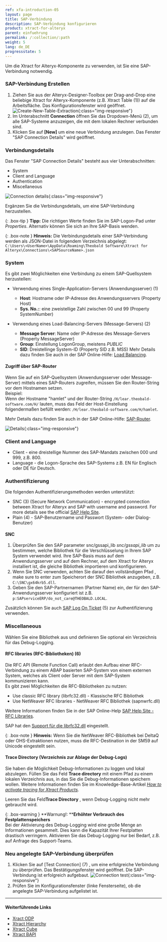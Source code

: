 ```yaml
---
ref: xfa-introduction-05
layout: page
title: SAP-Verbindung 
description: SAP-Verbindung konfigurieren
product: xtract-for-alteryx
parent: einfuehrung
permalink: /:collection/:path
weight: 5
lang: de_DE
progressstate: 5
---
```


Um die Xtract for Alteryx-Komponente zu verwenden, ist Sie eine SAP-Verbindung notwendig.

### SAP-Verbindung Erstellen
1. Ziehen Sie aus der Alteryx-Designer-Toolbox per Drag-and-Drop eine beliebige Xtract for Alteryx-Komponente (z.B. Xtract Table (1)) auf die Arbeitsfläche. Das Konfigurationsfenster wird geöffnet. 
![Create-New-Table-Extraction](/img/content/xfa/xfa_create_table_extraction_01.png){:class="img-responsive"}
2. Im Unterabschnitt **Connection** öffnen Sie das Dropdown-Menü (2), um alle SAP-Systeme anzuzeigen, die mit dem lokalen Rechner verbunden sind.
3. Klicken Sie auf **[New]** um eine neue Verbindung anzulegen. Das Fenster "SAP Connection Details" wird geöffnet. 


### Verbindungsdetails
Das Fenster "SAP Connection Details" besteht aus vier Unterabschnitten:
- System
- Client and Language
- Authentication
- Miscellaneous

![Connection details](/img/content/xfa/xfa_connection-det.png){:class="img-responsive"}

Ergänzen Sie die Verbindungsdetails, um eine SAP-Verbindung herzustellen.

{: .box-tip }
**Tipp:** Die richtigen Werte finden Sie im SAP-Logon-Pad unter *Properties*. Alternativ können Sie sich an Ihre SAP-Basis wenden.

{: .box-note }
**Hinweis:** Die Verbindungsdetails einer SAP-Verbindung werden als JSON-Datei in folgendem Verzeichnis abgelegt:<br>
`C:\Users\<UserName>\AppData\Roaming\Theobald Software\Xtract for Alteryx\Connections\<SAPSourceName>.json`


### System
Es gibt zwei Möglichkeiten eine Verbindung zu einem SAP-Quellsystem herzustellen:

- Verwendung eines Single-Application-Servers (Anwendungsserver) (1)
	- **Host**:  Hostname oder IP-Adresse des Anwendungsservers (Property Host) 
	- **Sys. No.:**: eine zweistellige Zahl zwischen 00 und 99 (Property SystemNumber)

- Verwendung eines Load-Balancing-Servers (Message-Servers) (2)
	- **Message Server**: Name oder IP-Adresse des Message-Servers (Property MessageServer) 
	- **Group**: Einstellung LogonGroup, meistens *PUBLIC*
	- **SID**: Dreistellinge System-ID (Property SID z.B. MSS) 
Mehr Details dazu finden Sie auch in der SAP Online-Hilfe: [Load Balancing](https://help.sap.com/saphelp_nwpi711/helpdata/en/c4/3a644c505211d189550000e829fbbd/content.htm?no_cache=true).

#### Zugriff über SAP-Router

Wenn Sie auf ein SAP-Quellsystem (Anwendungsserver oder Message-Server) mittels eines SAP-Routers zugreifen, müssen Sie den Router-String vor dem Hostnamen setzen. <br>
Beispiel:<br>
Wenn der Hostname "hamlet" und der Router-String ``/H/lear.theobald-software.com/H/`` lauten, muss das Feld der Host-Einstellung folgendermaßen befüllt werden: ``/H/lear.theobald-software.com/H/hamlet``.

Mehr Details dazu finden Sie auch in der SAP Online-Hilfe: [SAP-Router](https://help.sap.com/saphelp_snc700_ehp01/helpdata/en/48/6e2ef629540e27e10000000a421937/frameset.htm).


![Details](/img/content/xfa/xfa_connection-det-02.png){:class="img-responsive"}<br> 

### Client and Language
- Client - eine dreistellige Nummer des SAP-Mandats zwischen 000 und  999, z.B. 800.
- Language - die Logon-Sprache des SAP-Systems z.B. EN für Englisch oder DE für Deutsch.

### Authentifizierung
Die folgenden Authentifizierungsmethoden werden unterstützt:
-  SNC (3) (Secure Network Communication) -  encrypted connection between Xtract for Alteryx and SAP with username and password. For more details see the official [SAP Help Site](https://help.sap.com/viewer/6f3e0bea6c4b101484fcf5305b4d624b/7.01.22/en-US/e656f466e99a11d1a5b00000e835363f.html).
-  Plain (4) - SAP-Benutzername und Passwort (System- oder Dialog-Benutzer)

#### SNC
1. Überprüfen Sie den SAP parameter snc/gssapi_lib *snc/gssapi_lib* um zu bestimmen, welche Bibliothek für die Verschlüsselung in Ihrem SAP System verwendet wird. 
Ihre SAP-Basis muss auf dem Anwendungsserver und auf dem Rechner, auf dem Xtract for Alteryx installiert ist, die gleiche Bibliothek importieren und konfigurieren.
2. Wenn Sie SNC verwenden, achten Sie darauf den vollständigen Pfad , make sure to enter zum Speicherort der SNC Bibliothek anzugeben, z.B. ``C:\SNC\gx64krb5.dll``.
3. Geben Sie den SAP-Partnernamen (Partner Name) ein, der für den SAP-Anwendungsserver konfiguriert ist z.B. ``p:SAPserviceERP/do_not_care@THEOBALD.LOCAL``.

Zusätzlich können Sie auch [SAP Log On Ticket](https://kb.theobald-software.com/erpconnect-samples/how-to-login-to-sap-with-an-sso-logonticket) (5) zur Authentifizierung verwenden. 

### Miscellaneous
Wählen Sie eine Bibliothek aus und definieren Sie optional ein Verzeichnis für das Debug-Logging.

#### RFC libraries (RFC-Bibliotheken) (6)
Die RFC API (Remote Function Call) erlaubt den Aufbau einer RFC-Verbindung zu einem ABAP basierten SAP-System von einem externen System, welches als Client oder Server mit dem SAP-System kommunizieren kann.  
Es gibt zwei Möglichkeiten die RFC-Bibliotheken zu nutzen:
- Use classic RFC library (librfc32.dll) - Klassische RFC Bibliothek
- Use NetWeaver RFC libraries - NetWeaver RFC Bibliothek (sapnwrfc.dll)


Weitere Informationen finden Sie in der SAP Online-Help [SAP Help Site - RFC Libraries](https://help.sap.com/saphelp_nwpi71/helpdata/de/45/18e96cd26321a1e10000000a1553f6/frameset.htm). <br>

SAP hat den [Support für die librfc32.dll](https://blogs.sap.com/2012/08/15/support-for-classic-rfc-library-ends-march-2016/) eingestellt. 

{: .box-note }
**Hinweis:** Wenn Sie die NetWeaver RFC-Bibliothek bei DeltaQ oder OHS-Extraktionen nutzen, muss die RFC-Destination in der SM59 auf Unicode eingestellt sein. 

#### Trace Directory (Verzeichnis zur Ablage der Debug-Logs)

Sie haben die Möglichkeit Debug-Informationen zu loggen und lokal abzulegen. Füllen Sie das Feld **Trace directory** mit einem Pfad zu einem lokalen Verzeichnis aus, in das Sie die Debug-Informationen speichern wollen.
Weitere Informationen finden Sie im Knowledge-Base-Artikel [*How to activate tracing for Xtract Products*](https://kb.theobald-software.com/required-support-information/how-to-activate-tracing-for-xtract-products).

Leeren Sie das Feld**Trace Directory** , wenn Debug-Logging nicht mehr gebraucht wird.

{: .box-warning }
**Warnung!: ****Erhöhter Verbrauch des Festplattenspeichers** <br>
Bei der Aktivierung des Debug-Logging wird eine große Menge an Informationen gesammelt. Dies kann die Kapazität Ihrer Festplatten drastisch verringern.
Aktivieren Sie das Debug-Logging nur bei Bedarf, z.B. auf Anfrage des Support-Teams.


### Neu angelegte SAP-Verbindung überprüfen
1. Klicken Sie auf [Test Connection] (7) , um eine erfolgreiche Verbindung zu überprüfen. Das Bestätigungsfenster wird geöffnet.
Die SAP-Verbindung ist erfolgreich aufgebaut. 
![Connection test](/img/content/xfa/xfa_test-con.png){:class="img-responsive"}
2. Prüfen Sie im Konfigurationsfenster (linke Fensterseite), ob die angelegte SAP-Verbindung aufgelistet ist.<br>


****
#### Weiterführende Links
- [Xract ODP](../odp)
- [Xtract Hierarchy](../bw-hierarchien)
- [Xtract Cube](../bw-cube)
- [Xtract BAPI](../bapis-und-funktionsbausteine)
